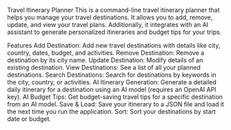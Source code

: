 Travel Itinerary Planner
This is a command-line travel itinerary planner that helps you manage your travel destinations. 
It allows you to add, remove, update, and view your travel plans. Additionally, it integrates with an AI assistant to 
generate personalized itineraries and budget tips for your trips.

Features
Add Destination: Add new travel destinations with details like city, country, dates, budget, and activities.
Remove Destination: Remove a destination by its city name.
Update Destination: Modify details of an existing destination.
View Destinations: See a list of all your planned destinations.
Search Destinations: Search for destinations by keywords in the city, country, or activities.
AI Itinerary Generation: Generate a detailed daily itinerary for a destination using an AI model (requires an OpenAI API key).
AI Budget Tips: Get budget-saving travel tips for a specific destination from an AI model.
Save & Load: Save your itinerary to a JSON file and load it the next time you run the application.
Sort: Sort your destinations by start date or budget.

